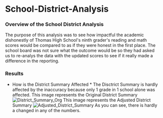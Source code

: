 # School-District-Analysis
### Overview of the School District Analysis
  The purpose of this analysis was to see how impactful the academic dishonestly of Thomas High School's ninth grader's reading and math scores would be compared to as if they were honest in the first place. The school board was not sure what the outcome would be so they had asked us to re-analys the data with the updated scores to see if it really made a difference in the reporting.
### Results
  * How is the District Summary Affected
            * The Disctrict Summary is hardly affected by the inaccuracy because only 1 grade in 1 school alone was affected. 
        This image represents the Original District Summary
![District_Summary_Org](https://user-images.githubusercontent.com/106560752/178810389-66263db6-4649-4d2e-869b-782f1e58bfed.png)
        This image represents the Adjusted District Summary
![Adjusted_District_Summary](https://user-images.githubusercontent.com/106560752/178810898-ffa2e54d-332f-43ee-ab4a-cbecc112ffd0.png)
             As you can see, there is hardly a changed in any of the numbers.
            
